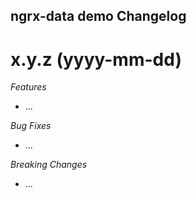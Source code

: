 ## ngrx-data demo Changelog

<a name="x.y.z"></a>

# x.y.z (yyyy-mm-dd)

_Features_

* ...

_Bug Fixes_

* ...

_Breaking Changes_

* ...
